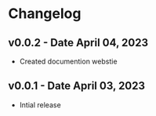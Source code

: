 # Changelog

## v0.0.2 - Date April 04, 2023

- Created documention webstie

## v0.0.1 - Date April 03, 2023

- Intial release